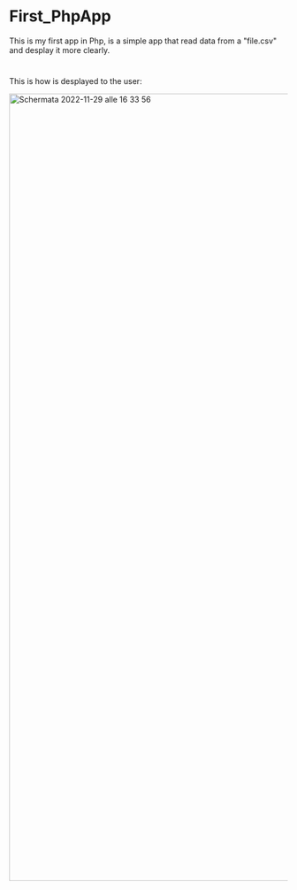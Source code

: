 # First_PhpApp

This is my first app in Php, is a simple app that read data from a "file.csv" and desplay it more clearly.
#
This is how is desplayed to the user:

<img width="1424" alt="Schermata 2022-11-29 alle 16 33 56" src="https://user-images.githubusercontent.com/88987520/204572778-92317511-855a-4575-8578-5a9eea8ae5a0.png">
